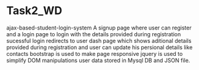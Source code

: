 # Task2_WD
ajax-based-student-login-system
A signup page where user can register and a login page to login with the details provided during registration sucessful login redirects to user dash page which shows aditional details provided during registration and user can update his persional details like contacts bootstrap is used to make page responsive jquery is used to simplify DOM manipulations user data stored in Mysql DB and JSON file. 



